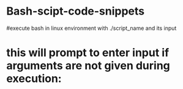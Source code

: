 # Bash-scipt-code-snippets
#execute bash in linux environment with ./script_name and its input
# this will prompt to enter input if arguments are not given during execution:
